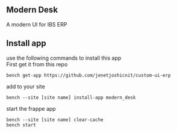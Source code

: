 ## Modern Desk

A modern UI for IBS ERP

## Install app
use the following commands to install this app  
First get it from this repo

```
bench get-app https://github.com/jenetjoshicnit/custom-ui-erp
```
add to your site
```
bench --site [site name] install-app modern_desk
```
start the frappe app
```
bench --site [site name] clear-cache
bench start
